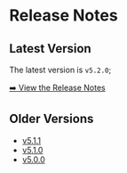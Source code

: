 # Release Notes

## Latest Version

The latest version is `v5.2.0`; 

[➡️ View the Release Notes](/docs/v5.x.x/releases/v5.2.0)

## Older Versions 

 - [v5.1.1](/docs/v5.x.x/releases/v5.1.1)
 - [v5.1.0](/docs/v5.x.x/releases/v5.1.0)
 - [v5.0.0](/docs/v5.x.x/releases/v5.0.0)
